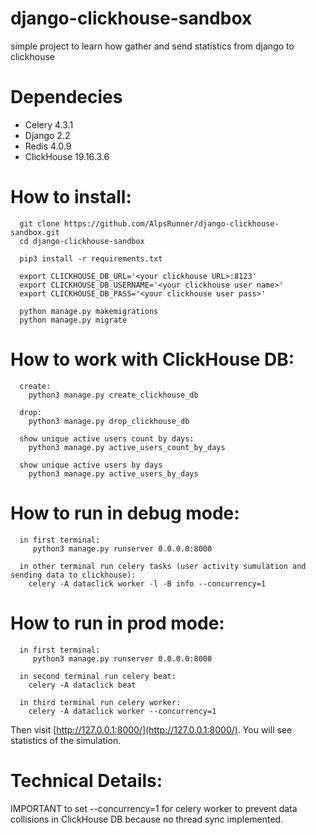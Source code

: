 # django-clickhouse-sandbox
simple project to learn how gather and send statistics from django to clickhouse


# Dependecies

* Celery 4.3.1
* Django 2.2
* Redis 4.0.9
* ClickHouse 19.16.3.6


# How to install:

```
  git clone https://github.com/AlpsRunner/django-clickhouse-sandbox.git
  cd django-clickhouse-sandbox
  
  pip3 install -r requirements.txt

  export CLICKHOUSE_DB_URL='<your clickhouse URL>:8123'
  export CLICKHOUSE_DB_USERNAME='<your clickhouse user name>'
  export CLICKHOUSE_DB_PASS='<your clickhouse user pass>'

  python manage.py makemigrations
  python manage.py migrate
```

# How to work with ClickHouse DB:
```
  create:  
    python3 manage.py create_clickhouse_db
  
  drop:
    python3 manage.py drop_clickhouse_db
  
  show unique active users count by days:
    python3 manage.py active_users_count_by_days
  
  show unique active users by days
    python3 manage.py active_users_by_days
```

# How to run in debug mode:
```
  in first terminal:
     python3 manage.py runserver 0.0.0.0:8000
  
  in other terminal run celery tasks (user activity sumulation and sending data to clickhouse):
    celery -A dataclick worker -l -B info --concurrency=1
```

# How to run in prod mode:
```
  in first terminal:
     python3 manage.py runserver 0.0.0.0:8000
  
  in second terminal run celery beat:
    celery -A dataclick beat
  
  in third terminal run celery worker:
    celery -A dataclick worker --concurrency=1
```

Then visit [http://127.0.0.1:8000/](http://127.0.0.1:8000/).
You will see statistics of the simulation.

# Technical Details:
IMPORTANT to set --concurrency=1 for celery worker to prevent data collisions in ClickHouse DB because no thread sync implemented. 

